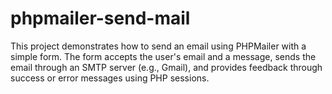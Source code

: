 # phpmailer-send-mail
This project demonstrates how to send an email using PHPMailer with a simple form. The form accepts the user's email and a message, sends the email through an SMTP server (e.g., Gmail), and provides feedback through success or error messages using PHP sessions.
